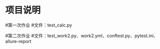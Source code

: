 # 项目说明

#第一次作业
#文件：test_calc.py

#第二次作业
#文件：test_work2.py、work2.yml、conftest.py、pytest.ini、allure-report